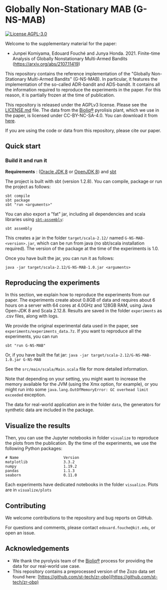 # Globally Non-Stationary MAB (G-NS-MAB)

[![License AGPL-3.0](https://img.shields.io/badge/License-AGPL--3-brightgreen.svg)](https://github.com/edouardfouche/MCDE-experiments/blob/master/LICENSE.md)

Welcome to the supplementary material for the paper:

- Junpei Komiyama, Edouard Fouché and Junya Honda. 2021. Finite-time Analysis of Globally Nonstationary Multi-Armed
  Bandits (https://arxiv.org/abs/2107.11419)

This repository contains the reference implementation of the "Globally Non-Stationary Multi-Armed Bandits" (G-NS-MAB).
In particular, it features the implementation of the so-called ADR-bandit and ADS-bandit. It contains all the
information required to reproduce the experiments in the paper. For this reason, it is partially frozen at the time of
publication.

This repository is released under the AGPLv3 license. Please see the [LICENSE.md](LICENSE.md) file. The data from
the [Bioliq®](https://www.bioliq.de/english/) pyrolisis plant, which we use in the paper, is licensed under
CC-BY-NC-SA-4.0. You can download it from [here](https://www.dropbox.com/s/gyrb62ebtcmvy9h/Bioliq_S-MAB.zip).

If you are using the code or data from this repository, please cite our paper.

## Quick start

### Build it and run it

**Requirements** : ([Oracle JDK 8](https://www.oracle.com/technetwork/java/javase/downloads/jdk8-downloads-2133151.html) or [OpenJDK 8](http://openjdk.java.net/install/)) and [sbt](https://www.scala-sbt.org/1.0/docs/Setup.html)

The project is built with sbt (version 1.2.8). You can compile, package or run the project as follows:

```
sbt compile
sbt package
sbt "run <arguments>"
```

You can also export a "fat" jar, including all dependencies and scala libraries using [`sbt-assembly`](https://github.com/sbt/sbt-assembly):

```
sbt assembly
```

This creates a jar in the folder `target/scala-2.12/` named `G-NS-MAB-<version>.jar`, which can be run from java (no
sbt/scala installation required). The version of the package at the time of the experiments is 1.0.

Once you have built the jar, you can run it as follows:

```
java -jar target/scala-2.12/G-NS-MAB-1.0.jar <arguments>
```

## Reproducing the experiments

In this section, we explain how to reproduce the experiments from our paper. The experiments create about 0.8GB of data
and requires about 6 hours on a server with 64 cores at 4.0GHz and 128GB RAM, using Java Open-JDK 8 and Scala 2.12.8.
Results are saved in the folder `experiments` as .csv files, along with logs.

We provide the original experimental data used in the paper, see `experiments/experiments_data.7z`. If you want to
reproduce all the experiments, you can run

```
sbt "run G-NS-MAB"
```

Or, if you have built the fat jar: `java -jar target/scala-2.12/G-NS-MAB-1.0.jar G-NS-MAB`

See the `src/main/scala/Main.scala` file for more detailed information.

Note that depending on your setting, you might want to increase the memory available for the JVM (using the Xmx option,
for example), or you might run into some `java.lang.OutOfMemoryError: GC overhead limit exceeded` exception.

The data for real-world application are in the folder `data`, the generators for synthetic data are included in the
package.

## Visualize the results

Then, you can use the Jupyter notebooks in folder `visualize` to reproduce the plots from the publication. By the time
of the experiments, we use the following Python packages:

```
# Name                    Version
matplotlib                3.3.2
numpy                     1.19.2
pandas                    1.1.3
seaborn                   0.11.0
```

Each experiments have dedicated notebooks in the folder `visualize`. Plots are in `visualize/plots`

## Contributing

We welcome contributions to the repository and bug reports on GitHub.

For questions and comments, please contact `edouard.fouche@kit.edu`, or open an issue.

## Acknowledgements

- We thank the pyrolysis team of the [Bioliq®](https://www.bioliq.de/english/) process for providing the data for our
  real-world use case.
- This repository contains a preprocessed version of the Zozo data set found
  here: [https://github.com/st-tech/zr-obp](https://github.com/st-tech/zr-obp)
